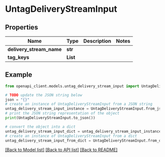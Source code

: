 # UntagDeliveryStreamInput


## Properties

Name | Type | Description | Notes
------------ | ------------- | ------------- | -------------
**delivery_stream_name** | **str** |  | 
**tag_keys** | **List** |  | 

## Example

```python
from openapi_client.models.untag_delivery_stream_input import UntagDeliveryStreamInput

# TODO update the JSON string below
json = "{}"
# create an instance of UntagDeliveryStreamInput from a JSON string
untag_delivery_stream_input_instance = UntagDeliveryStreamInput.from_json(json)
# print the JSON string representation of the object
print(UntagDeliveryStreamInput.to_json())

# convert the object into a dict
untag_delivery_stream_input_dict = untag_delivery_stream_input_instance.to_dict()
# create an instance of UntagDeliveryStreamInput from a dict
untag_delivery_stream_input_from_dict = UntagDeliveryStreamInput.from_dict(untag_delivery_stream_input_dict)
```
[[Back to Model list]](../README.md#documentation-for-models) [[Back to API list]](../README.md#documentation-for-api-endpoints) [[Back to README]](../README.md)


